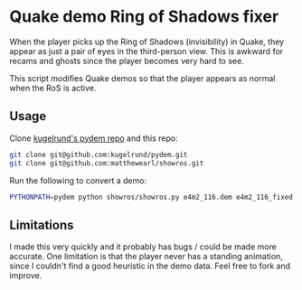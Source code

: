 # Quake demo Ring of Shadows fixer

When the player picks up the Ring of Shadows (invisibility) in Quake, they
appear as just a pair of eyes in the third-person view.  This is awkward for
recams and ghosts since the player becomes very hard to see.

This script modifies Quake demos so that the player appears as normal when the
RoS is active.

## Usage

Clone [kugelrund's pydem repo](https://github.com/kugelrund/pydem) and this
repo:

```bash
git clone git@github.com:kugelrund/pydem.git
git clone git@github.com:matthewearl/showros.git
```

Run the following to convert a demo:

```bash
PYTHONPATH=pydem python showros/showros.py e4m2_116.dem e4m2_116_fixed.dem
```

## Limitations

I made this very quickly and it probably has bugs / could be made more accurate.
One limitation is that the player never has a standing animation, since I
couldn't find a good heuristic in the demo data.  Feel free to fork and improve.

